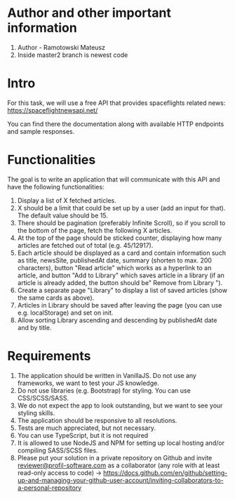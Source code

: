 # Author and other important information

1. Author - Ramotowski Mateusz
2. Inside master2 branch is newest code

# Intro

For this task, we will use a free API that provides spaceflights related news: https://spaceflightnewsapi.net/

You can find there the documentation along with available HTTP endpoints and sample responses.

# Functionalities

The goal is to write an application that will communicate with this API and have the following functionalities:

1. Display a list of X fetched articles.
2. X should be a limit that could be set up by a user (add an input for that). The default value should be 15.
3. There should be pagination (preferably Infinite Scroll), so if you scroll to the bottom of the page, fetch the following X articles.
4. At the top of the page should be sticked counter, displaying how many articles are fetched out of total (e.g. 45/12917).
5. Each article should be displayed as a card and contain information such as title, newsSite, publishedAt date, summary (shorten to max. 200 characters), button "Read article" which works as a hyperlink to an article, and button "Add to Library" which saves article in a library (if an article is already added, the button should be" Remove from Library ").
6. Create a separate page "Library" to display a list of saved articles (show the same cards as above).
7. Articles in Library should be saved after leaving the page (you can use e.g. localStorage) and set on init.
8. Allow sorting Library ascending and descending by publishedAt date and by title.

# Requirements

1. The application should be written in VanillaJS. Do not use any frameworks, we want to test your JS knowledge.
2. Do not use libraries (e.g. Bootstrap) for styling. You can use CSS/SCSS/SASS.
3. We do not expect the app to look outstanding, but we want to see your styling skills.
4. The application should be responsive to all resolutions.
5. Tests are much appreciated, but not necessary.
6. You can use TypeScript, but it is not required
7. It is allowed to use NodeJS and NPM for setting up local hosting and/or compiling SASS/SCSS files.
8. Please put your solution in a private repository on Github and invite reviewer@profil-software.com as a collaborator (any role with at least read-only access to code) -> https://docs.github.com/en/github/setting-up-and-managing-your-github-user-account/inviting-collaborators-to-a-personal-repository




